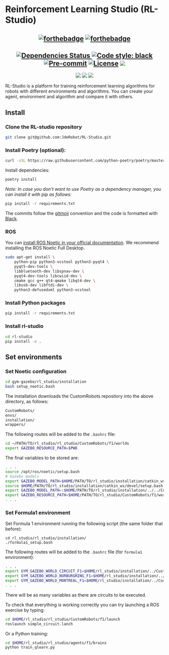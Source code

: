# Reinforcement Learning Studio (RL-Studio)


<div align="center">

[![forthebadge](https://forthebadge.com/images/badges/for-robots.svg)](https://forthebadge.com) [![forthebadge](https://forthebadge.com/images/badges/made-with-python.svg)](https://forthebadge.com)
------
[![Dependencies Status](https://img.shields.io/badge/dependencies-up%20to%20date-brightgreen.svg) ](https://github.com/TezRomacH/python-package-template/pulls?utf8=%E2%9C%93&q=is%3Apr%20author%3Aapp%2Fdependabot)[![Code style: black](https://img.shields.io/badge/code%20style-black-000000.svg) ](https://github.com/psf/black) [![Pre-commit](https://img.shields.io/badge/pre--commit-enabled-brightgreen?logo=pre-commit&logoColor=white)](https://github.com/TezRomacH/python-package-template/blob/master/.pre-commit-config.yaml) [![License](https://img.shields.io/github/license/TezRomacH/python-package-template)](https://github.com/JdeRobot/RL-Studio/blob/main/LICENSE.md) ![](https://img.shields.io/badge/Dependencies-Poetry-blue)
-----
![](https://img.shields.io/badge/Gazebo-11-orange) ![](https://img.shields.io/badge/ROS-Noetic-blue) ![](https://img.shields.io/badge/Python-3.8-yellowInstall)

</div>



RL-Studio is a platform for training reinforcement learning algorithms for robots with different environments and algorithms. You can create your agent, environment and algorithm and compare it with others.

## Install

### Clone the RL-studio repository

```bash
git clone git@github.com:JdeRobot/RL-Studio.git
```

### Install Poetry (optional):

```bash
curl -sSL https://raw.githubusercontent.com/python-poetry/poetry/master/get-poetry.py | python3 -
```

Install dependencies:

```bash
poetry install
```

*Note: In case you don't want to use Poetry as a dependency manager, you can install it with pip as follows:*

```bash
pip install -r requirements.txt
```

The commits follow the [gitmoji](https://gitmoji.dev/) convention and the code is formatted with [Black](https://black.readthedocs.io/en/stable/).

### ROS

You can [install ROS Noetic in your official documentation](http://wiki.ros.org/noetic/Installation/Ubuntu). We recommend installing the ROS Noetic Full Desktop.

```bash
sudo apt-get install \
    python-pip python3-vcstool python3-pyqt4 \
    pyqt5-dev-tools \
    libbluetooth-dev libspnav-dev \
    pyqt4-dev-tools libcwiid-dev \
    cmake gcc g++ qt4-qmake libqt4-dev \
    libusb-dev libftdi-dev \
    python3-defusedxml python3-vcstool
```

### Install Python packages

```bash
pip install -r requirements.txt
```

### Install rl-studio

```bash
cd rl-studio
pip install -e .
```

## Set environments

### Set Noetic configuration

```bash
cd gym-gazebo/rl_studio/installation
bash setup_noetic.bash
```

The installation downloads the CustomRobots repository into the above directory, as follows:

```bash
CustomRobots/
envs/
installation/
wrappers/
```

The following routes will be added to the `.bashrc` file:

```bash
cd ~/PATH/TO/rl_studio/rl_studio/CustomRobots/f1/worlds
export GAZEBO_RESOURCE_PATH=$PWD
```

The final variables to be stored are:

```bash
. . .
source /opt/ros/noetic/setup.bash
# Gazebo models
export GAZEBO_MODEL_PATH=$HOME/PATH/TO/rl_studio/installation/catkin_ws/../../CustomRobots/f1/models
source $HOME/PATH/TO/rl_studio/installation/catkin_ws/devel/setup.bash
export GAZEBO_MODEL_PATH=:$HOME/PATH/TO/rl_studio/installation/../../CustomRobots/f1/models
export GAZEBO_RESOURCE_PATH=$HOME/PATH/TO/rl_studio/CustomRobots/f1/worlds
. . .
```

### Set Formula1 environment

Set Formula 1 environment running the following script (the same folder that before):

```
cd rl_studio/rl_studio/installation/
./formula1_setup.bash
```

The following routes will be added to the `.bashrc` file (for `formula1` environment):

```bash
. . .
export GYM_GAZEBO_WORLD_CIRCUIT_F1=$HOME/rl_studio/installation/../CustomRobots/f1/worlds/simple_circuit.world
export GYM_GAZEBO_WORLD_NURBURGRING_F1=$HOME/rl_studio/installation/../CustomRobots/f1/worlds/nurburgring_line.world
export GYM_GAZEBO_WORLD_MONTREAL_F1=$HOME/rl_studio/installation/../CustomRobots/f1/worlds/montreal_line.world
. . .
```

There will be as many variables as there are circuits to be executed.

To check that everything is working correctly you can try launching a ROS exercise by typing:

```bash
cd $HOME/rl_studio/rl_studio/CustomRobots/f1/launch
roslaunch simple_circuit.lanch
```

Or a Python training:

```bash
cd $HOME/rl_studio/rl_studio/agents/f1/brains
python train_qlearn.py
```
